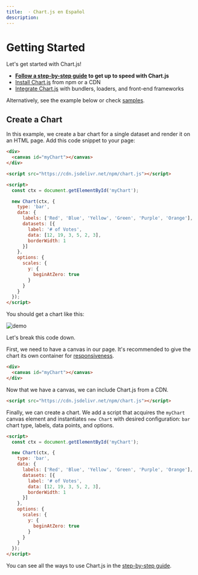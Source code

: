 ```yaml
---
title:  · Chart.js en Español
description: 
---
```


# Getting Started

Let's get started with Chart.js!

* **[Follow a step-by-step guide](./usage) to get up to speed with Chart.js**
* [Install Chart.js](./installation) from npm or a CDN 
* [Integrate Chart.js](./integration) with bundlers, loaders, and front-end frameworks

Alternatively, see the example below or check [samples](../samples).

## Create a Chart

In this example, we create a bar chart for a single dataset and render it on an HTML page. Add this code snippet to your page:

```html
<div>
  <canvas id="myChart"></canvas>
</div>

<script src="https://cdn.jsdelivr.net/npm/chart.js"></script>

<script>
  const ctx = document.getElementById('myChart');

  new Chart(ctx, {
    type: 'bar',
    data: {
      labels: ['Red', 'Blue', 'Yellow', 'Green', 'Purple', 'Orange'],
      datasets: [{
        label: '# of Votes',
        data: [12, 19, 3, 5, 2, 3],
        borderWidth: 1
      }]
    },
    options: {
      scales: {
        y: {
          beginAtZero: true
        }
      }
    }
  });
</script>
```

You should get a chart like this:

![demo](/assets/chartjs/getting-started/preview.png)

Let's break this code down.

First, we need to have a canvas in our page. It's recommended to give the chart its own container for [responsiveness](../configuration/responsive.md).

```html
<div>
  <canvas id="myChart"></canvas>
</div>
```

Now that we have a canvas, we can include Chart.js from a CDN.

```html
<script src="https://cdn.jsdelivr.net/npm/chart.js"></script>
```

Finally, we can create a chart. We add a script that acquires the `myChart` canvas element and instantiates `new Chart` with desired configuration: `bar` chart type, labels, data points, and options. 

```html
<script>
  const ctx = document.getElementById('myChart');

  new Chart(ctx, {
    type: 'bar',
    data: {
      labels: ['Red', 'Blue', 'Yellow', 'Green', 'Purple', 'Orange'],
      datasets: [{
        label: '# of Votes',
        data: [12, 19, 3, 5, 2, 3],
        borderWidth: 1
      }]
    },
    options: {
      scales: {
        y: {
          beginAtZero: true
        }
      }
    }
  });
</script>
```

You can see all the ways to use Chart.js in the [step-by-step guide](./usage).